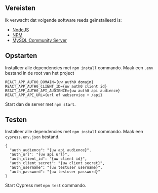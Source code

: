 ## Vereisten

Ik verwacht dat volgende software reeds geïnstalleerd is:

- [NodeJS](https://nodejs.org)
- [NPM](https://www.npmjs.com/)
- [MySQL Community Server](https://dev.mysql.com/downloads/mysql/)

## Opstarten
Installeer alle dependencies met ```npm install``` commando.
Maak een ```.env``` bestand in de root van het project
```
REACT_APP_AUTH0_DOMAIN={uw auth0 domain}
REACT_APP_AUTH0_CLIENT_ID={uw auth0 client id}
REACT_APP_AUTH0_API_AUDIENCE={uw auth0 api audience}
REACT_APP_API_URL={url of webservice + /api}
```
Start dan de server met ```npm start```.

## Testen
Installeer alle dependencies met ```npm install``` commando.
Maak een ```cypress.env.json``` bestand.
```
{
  "auth_audience": "{uw api audience}",
  "auth_url": "{uw api url}",
  "auth_client_id": "{uw client id}",
  "auth_client_secret": "{uw client secret}",
  "auth_username": "{uw testuser username}",
  "auth_password": "{uw testuser password}"
}

```
Start Cypress met ```npm test``` commando.
